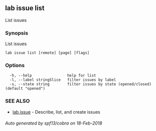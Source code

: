 ## lab issue list

List issues

### Synopsis

List issues

```
lab issue list [remote] [page] [flags]
```

### Options

```
  -h, --help                help for list
  -l, --label stringSlice   filter issues by label
  -s, --state string        filter issues by state (opened/closed) (default "opened")
```

### SEE ALSO

* [lab issue](lab_issue.md)	 - Describe, list, and create issues

###### Auto generated by spf13/cobra on 18-Feb-2018
